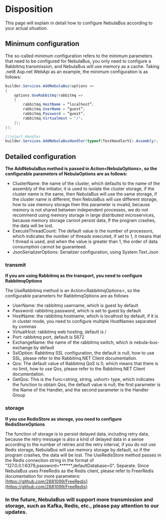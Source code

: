 # Disposition

This page will explain in detail how to configure NebulaBus according to your actual situation.

## Minimum configuration

The so-called minimum configuration refers to the minimum parameters that need to be configured for NebulaBus, you only need to configure a Rabbitmq transmission, and NebulaBus will use memory as a cache. Taking .net8 Asp.net WebApi as an example, the minimum configuration is as follows:

```csharp
builder.Services.AddNebulaBus(options =>
{
    options.UseRabbitmq(rabbitmq =>
    {
        rabbitmq.HostName = “localhost”;
        rabbitmq.UserName = “guest”;
        rabbitmq.Password = “guest”;
        rabbitmq.VirtualHost = "/";
    });
});

//inject Handler
builder.Services.AddNebulaBusHandler(typeof(TestHandlerV1).Assembly);
```

## Detailed configuration

**The AddNebulaBus method is passed in Action\<NebulaOptions\>, so the configurable parameters of NebulaOptions are as follows:**

*   ClusterName: the name of the cluster, which defaults to the name of the assembly of the initiator, it is used to isolate the cluster storage, if the cluster name is the same, then NebulaBus will use the same storage, if the cluster name is different, then NebulaBus will use different storage, how to use memory storage then this parameter is invalid, because memory is not shared between independent processes, we do not recommend using memory storage in large distributed microservices, because memory storage cannot persist data, If the program crashes, the data will be lost.
*   ExecuteThreadCount: The default value is the number of processors, which indicates the number of threads executed, if set to 1, it means that 1 thread is used, and when the value is greater than 1, the order of data consumption cannot be guaranteed.
*   JsonSerializerOptions: Serializer configuration, using System.Text.Json

### transmit

**If you are using Rabbitmq as the transport, you need to configure RabbitmqOptions** 

The UseRabbitmq method is an Action\<RabbitmqOptions\>, so the configurable parameters for RabbitmqOptions are as follows

*   UserName: the rabbitmq username, which is guest by default
*   Password: rabbitmq password, which is set to guest by default
*   HostName: the rabbitmq hostname, which is localhost by default, if it is in cluster mode, you need to configure multiple HostNames separated by commas
*   VirtualHost: rabbitmq web hosting, default is /
*   Port: rabbitmq port, default is 5672
*   ExchangeName: the name of the rabbitmq switch, which is nebula-bus-exchange by default
*   SslOption: Rabbitmq SSL configuration, the default is null, how to use SSL, please refer to the Rabbitmq.NET Client documentation.
*   Qos: The default value of Rabbitmq QoS is 0, which means that there is no limit, how to use Qos, please refer to the Rabbitmq.NET Client documentation.
*   GetQos: This is the Func<string, string, ushort> type, which indicates the function to obtain Qos, the default value is null, the first parameter is the Name of the Handler, and the second parameter is the Handler Group

### storage

**If you use RedisStore as storage, you need to configure RedisStoreOptions**

The function of storage is to persist delayed data, including retry data, because the retry message is also a kind of delayed data in a sense according to the number of retries and the retry interval, if you do not use Redis storage, NebulaBus will use memory storage by default, so if the program crashes, the data will be lost. 
The UseRedisStore method passes in the Redis connection string in the format of "127.0.0.1:6379,password=\*\*\*\*\*\*,defaultDatabase=0".
Separate. Since NebulaBus uses FreeRedis as the Redis client, please refer to FreerRedis documentation for more parameters: [https://github.com/2881099/FreeRedis](https://github.com/2881099/FreeRedis)

### In the future, NebulaBus will support more transmission and storage, such as Kafka, Redis, etc., please pay attention to our updates.
